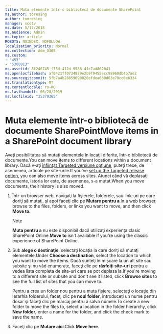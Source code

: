 ```yaml
---
title: Muta elemente într-o bibliotecă de documente SharePoint
ms.author: toresing
author: tomresing
manager: scotv
ms.date: 5/17/2018
ms.audience: Admin
ms.topic: article
ROBOTS: NOINDEX, NOFOLLOW
localization_priority: Normal
ms.collection: Adm_O365
ms.custom:
- "453"
- "5300013"
ms.assetid: 8f240745-f75d-412d-9588-4fc7ad862041
ms.openlocfilehash: af0421ff0734829e2b9f9455ecc98960db4b7ae2
ms.sourcegitcommit: 5fb7a4b28859690020efdea630d03e70cc0e6334
ms.translationtype: MT
ms.contentlocale: ro-RO
ms.lasthandoff: 06/28/2019
ms.locfileid: "35379365"
---
```

# <a name="move-items-in-a-sharepoint-document-library"></a><span data-ttu-id="da123-102">Muta elemente într-o bibliotecă de documente SharePoint</span><span class="sxs-lookup"><span data-stu-id="da123-102">Move items in a SharePoint document library</span></span>

<span data-ttu-id="da123-103">Aveţi posibilitatea să mutaţi elementele în locaţii diferite, într-o bibliotecă de documente.</span><span class="sxs-lookup"><span data-stu-id="da123-103">You can move items to different locations within a document library.</span></span> <span data-ttu-id="da123-104">Dacă v-aţi [înfiinţat Targeted versiune opţiune](https://go.microsoft.com/fwlink/?linkid=622980), puteţi trece, de asemenea, articole pe site-urile.</span><span class="sxs-lookup"><span data-stu-id="da123-104">If you've [set up the Targeted release option](https://go.microsoft.com/fwlink/?linkid=622980), you can also move items across sites.</span></span> <span data-ttu-id="da123-105">Atunci când vă deplasaţi documente, istoria lor este, de asemenea, s-a mutat.</span><span class="sxs-lookup"><span data-stu-id="da123-105">When you move documents, their history is also moved.</span></span>
  
1. <span data-ttu-id="da123-106">Într-un browser web, navigaţi la fişierele, folderele, sau link-uri pe care doriţi să mutaţi, şi apoi faceţi clic pe **Mutare pentru a**.</span><span class="sxs-lookup"><span data-stu-id="da123-106">In a web browser, browse to the files, folders, or links you want to move, and then click **Move to**.</span></span>

    > [!NOTE]
    > <span data-ttu-id="da123-107">**Muta pentru a** nu este disponibil dacă utilizaţi experienţa clasic SharePoint Online.</span><span class="sxs-lookup"><span data-stu-id="da123-107">**Move to** isn't available if you're using the classic experience of SharePoint Online.</span></span>
  
2. <span data-ttu-id="da123-108">Sub **alege o destinaţie**, selectaţi locaţia la care doriţi să mutaţi elementele.</span><span class="sxs-lookup"><span data-stu-id="da123-108">Under **Choose a destination**, select the location to which you want to move the items.</span></span> <span data-ttu-id="da123-109">Dacă sunteţi în mişcare la un alt site sau subsite şi nu văd enumerate, faceţi clic pe **răsfoiţi site-uri** pentru a vedea lista completa de site-uri care se pot deplasa la.</span><span class="sxs-lookup"><span data-stu-id="da123-109">If you're moving to a different site or subsite and don't see it listed, click **Browse sites** to see the full list of sites that you can move to.</span></span>

    <span data-ttu-id="da123-110">Pentru a crea un folder nou pentru a muta fişiere, selectaţi o locaţie din ierarhia folderului, faceţi clic pe **noul folder**, introduceți un nume pentru dosar şi faceţi clic pe marcaj pentru a salva numele.</span><span class="sxs-lookup"><span data-stu-id="da123-110">To create a new folder to move the files to, select a location in the folder hierarchy, click **New folder**, enter a name for the folder, and click the check mark to save the name.</span></span>

3. <span data-ttu-id="da123-111">Faceţi clic pe **Mutare aici**.</span><span class="sxs-lookup"><span data-stu-id="da123-111">Click **Move here**.</span></span>
